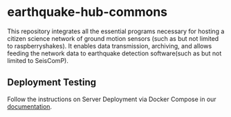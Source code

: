 # earthquake-hub-commons
This repository integrates all the essential programs necessary for hosting a citizen science network of ground motion sensors (such as but not limited to raspberryshakes). It enables data transmission, archiving, and allows feeding the network data to earthquake detection software(such as but not limited to SeisComP).

## Deployment Testing
Follow the instructions on Server Deployment via Docker Compose in our [documentation](https://upri-earthquake.github.io/ehub-commons).

